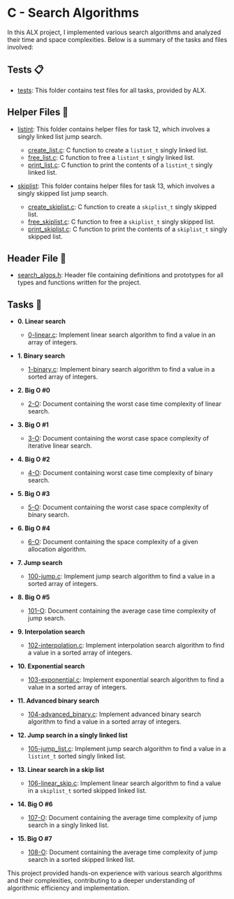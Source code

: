 # C - Search Algorithms

In this ALX project, I implemented various search algorithms and analyzed their time and space complexities. Below is a summary of the tasks and files involved:

## Tests 📋

* [tests](./tests): This folder contains test files for all tasks, provided by ALX.

## Helper Files 🤝

* [listint](./listint): This folder contains helper files for task 12, which involves a singly linked list jump search.
  * [create_list.c](./listint/create_list.c): C function to create a `listint_t` singly linked list.
  * [free_list.c](./listint/free_list.c): C function to free a `listint_t` singly linked list.
  * [print_list.c](./listint/print_list.c): C function to print the contents of a `listint_t` singly linked list.

* [skiplist](./skiplist): This folder contains helper files for task 13, which involves a singly skipped list jump search.
  * [create_skiplist.c](./skiplist/create_skiplist.c): C function to create a `skiplist_t` singly skipped list.
  * [free_skiplist.c](./skiplist/free_skiplist.c): C function to free a `skiplist_t` singly skipped list.
  * [print_skiplist.c](./skiplist/print_skiplist.c): C function to print the contents of a `skiplist_t` singly skipped list.

## Header File 📁

* [search_algos.h](./search_algos.h): Header file containing definitions and prototypes for all types and functions written for the project.

## Tasks 📜

* **0. Linear search**
  * [0-linear.c](./0-linear.c): Implement linear search algorithm to find a value in an array of integers.

* **1. Binary search**
  * [1-binary.c](./1-binary.c): Implement binary search algorithm to find a value in a sorted array of integers.

* **2. Big O #0**
  * [2-O](./2-O): Document containing the worst case time complexity of linear search.

* **3. Big O #1**
  * [3-O](./3-O): Document containing the worst case space complexity of iterative linear search.

* **4. Big O #2**
  * [4-O](./4-O): Document containing worst case time complexity of binary search.

* **5. Big O #3**
  * [5-O](./5-O): Document containing the worst case space complexity of binary search.

* **6. Big O #4**
  * [6-O](./6-O): Document containing the space complexity of a given allocation algorithm.

* **7. Jump search**
  * [100-jump.c](./100-jump.c): Implement jump search algorithm to find a value in a sorted array of integers.

* **8. Big O #5**
  * [101-O](./101-O): Document containing the average case time complexity of jump search.

* **9. Interpolation search**
  * [102-interpolation.c](./102-interpolation.c): Implement interpolation search algorithm to find a value in a sorted array of integers.

* **10. Exponential search**
  * [103-exponential.c](./103-exponential.c): Implement exponential search algorithm to find a value in a sorted array of integers.

* **11. Advanced binary search**
  * [104-advanced_binary.c](./104-advanced_binary.c): Implement advanced binary search algorithm to find a value in a sorted array of integers.

* **12. Jump search in a singly linked list**
  * [105-jump_list.c](./105-jump_list.c): Implement jump search algorithm to find a value in a `listint_t` sorted singly linked list.

* **13. Linear search in a skip list**
  * [106-linear_skip.c](./106-linear_skip.c): Implement linear search algorithm to find a value in a `skiplist_t` sorted skipped linked list.

* **14. Big O #6**
  * [107-O](./107-O): Document containing the average time complexity of jump search in a singly linked list.

* **15. Big O #7**
  * [108-O](./108-O): Document containing the average time complexity of jump search in a sorted skipped linked list.

This project provided hands-on experience with various search algorithms and their complexities, contributing to a deeper understanding of algorithmic efficiency and implementation.
